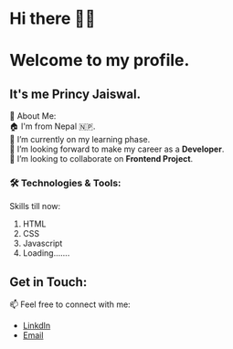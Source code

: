 # Hi there 👋🙂
# **Welcome to my profile.**
## It's me Princy Jaiswal.
🚀 About Me: <br>
🏠 I'm from Nepal 🇳🇵.<br>
🌱 I’m currently on my learning phase.<br>
🔭 I’m looking forward to make my career as a **Developer**.<br>
👯 I’m looking to collaborate on **Frontend Project**.<br>
### **🛠️ Technologies & Tools:**<br>
Skills till now:<br>
1. HTML
2. CSS
3. Javascript
4. Loading.......<br>
## **Get in Touch:** <br>
📫 Feel free to connect with me: <br>
- [LinkdIn](https://www.linkedin.com/in/princy-jaiswal-105a46219/)<br>
- [Email](jprincy933@gmail.com)


